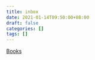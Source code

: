 ```yaml
---
title: inbox
date: 2021-01-14T09:50:00+08:00
draft: false
categories: []
tags: []
---
```


[Books](books)

